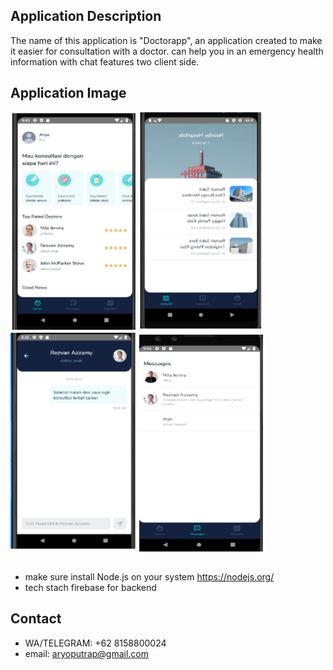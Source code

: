## Application Description
The name of this application is "Doctorapp", an application created to make it easier for consultation with a doctor. can help you in an emergency health information with chat features two client side.
<br>

## Application Image
<p float="left">
  <img src="https://github.com/aryoputrap/doctorapp/blob/main/src/assets/sc/1.PNG" width="200" height="350" alt="Choose a Service Type"/>
    <img src="https://github.com/aryoputrap/doctorapp/blob/main/src/assets/sc/2.PNG" width="200" height="350" alt="Menu"/>
    <img src="https://github.com/aryoputrap/doctorapp/blob/main/src/assets/sc/3.PNG" width="200" height="350" alt="Menu"/>
    <img src="https://github.com/aryoputrap/doctorapp/blob/main/src/assets/sc/4.PNG" width="200" height="350" alt="Menu"/>

</p>

## 
* make sure install Node.js on your system https://nodejs.org/
* tech stach firebase for backend

## Contact
* WA/TELEGRAM: +62 8158800024
* email: aryoputrap@gmail.com
